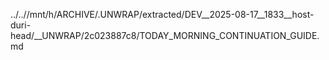 ../..//mnt/h/ARCHIVE/.UNWRAP/extracted/DEV__2025-08-17__1833__host-duri-head/__UNWRAP/2c023887c8/TODAY_MORNING_CONTINUATION_GUIDE.md